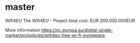 # master
Wifi4EU
The Wifi4EU - Project total cost: EUR 200.000.000EUR

More information https://ec.europa.eu/digital-single-market/en/policies/wifi4eu-free-wi-fi-europeans
